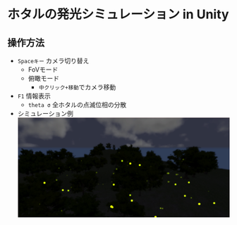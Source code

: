 # ホタルの発光シミュレーション in Unity

## 操作方法

* `Spaceキー` カメラ切り替え
  * FoVモード
  * 俯瞰モード
    * `中クリック+移動`でカメラ移動
* `F1` 情報表示
  * `theta σ` 全ホタルの点滅位相の分散
* シミュレーション例
![screenshot](https://github.com/kerokou/Fri2/blob/master/screenshots/picture.png)
